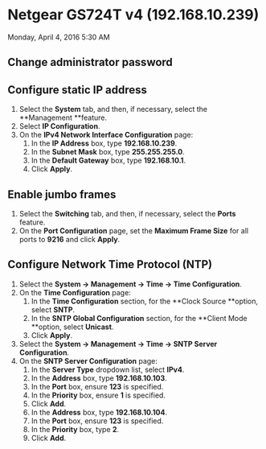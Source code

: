 ﻿# Netgear GS724T v4 (192.168.10.239)

Monday, April 4, 2016
5:30 AM

## Change administrator password

## Configure static IP address

1. Select the **System** tab, and then, if necessary, select the **Management **feature.
2. Select **IP Configuration**.
3. On the **IPv4 Network Interface Configuration** page:
   1. In the **IP Address** box, type **192.168.10.239**.
   2. In the **Subnet Mask** box, type **255.255.255.0**.
   3. In the **Default Gateway** box, type **192.168.10.1**.
   4. Click **Apply**.

## Enable jumbo frames

1. Select the **Switching** tab, and then, if necessary, select the **Ports** feature.
2. On the **Port Configuration** page, set the **Maximum Frame Size** for all ports to **9216** and click **Apply**.

## Configure Network Time Protocol (NTP)

1. Select the **System → Management → Time → Time Configuration**.
2. On the **Time Configuration** page:
   1. In the **Time Configuration** section, for the **Clock Source **option, select **SNTP**.
   2. In the **SNTP Global Configuration** section, for the **Client Mode **option, select **Unicast**.
   3. Click **Apply**.
3. Select the **System → Management → Time → SNTP Server Configuration**.
4. On the **SNTP Server Configuration** page:
   1. In the **Server Type** dropdown list, select **IPv4**.
   2. In the **Address** box, type **192.168.10.103**.
   3. In the **Port** box, ensure **123** is specified.
   4. In the **Priority** box, ensure **1** is specified.
   5. Click **Add**.
   6. In the **Address** box, type **192.168.10.104**.
   7. In the **Port** box, ensure **123** is specified.
   8. In the **Priority** box, type **2**.
   9. Click **Add**.
